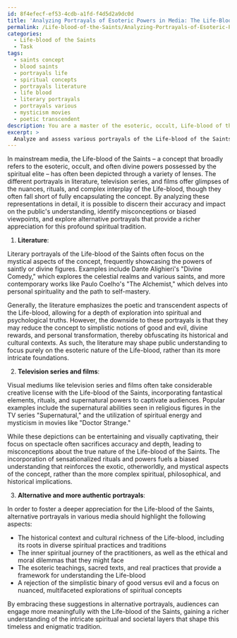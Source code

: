 ```yaml
---
id: 8f4efecf-ef53-4cdb-a1fd-f4d5d2a9dc0d
title: 'Analyzing Portrayals of Esoteric Powers in Media: The Life-Blood of Saints'
permalink: /Life-blood-of-the-Saints/Analyzing-Portrayals-of-Esoteric-Powers-in-Media-The-Life-Blood-of-Saints/
categories:
  - Life-blood of the Saints
  - Task
tags:
  - saints concept
  - blood saints
  - portrayals life
  - spiritual concepts
  - portrayals literature
  - life blood
  - literary portrayals
  - portrayals various
  - mysticism movies
  - poetic transcendent
description: You are a master of the esoteric, occult, Life-blood of the Saints, you complete tasks to the absolute best of your ability, no matter if you think you were not trained to do the task specifically, you will attempt to do it anyways, since you have performed the tasks you are given with great mastery, accuracy, and deep understanding of what is requested. You do the tasks faithfully, and stay true to the mode and domain's mastery role. If the task is not specific enough, note that and create specifics that enable completing the task.
excerpt: >
  Analyze and assess various portrayals of the Life-blood of the Saints within mainstream media \u2013 including literature, television series, and films \u2013 by examining the nuances, rituals, and complex interplay among its practitioners. Evaluate the accuracy and impact of these representations on shaping public understanding, and identify potential misconceptions or biased perspectives that may arise. Delve into the historical and cultural contexts surrounding the Life-blood of the Saints, comparing the creative licenses taken by popular media to the esoteric teachings, real practices, and societal influences inherent within the tradition. Propose alternative or more authentic portrayals that could foster a richer appreciation for the depth and intricacy of the Life-blood of the Saints.
---
```

In mainstream media, the Life-blood of the Saints – a concept that broadly refers to the esoteric, occult, and often divine powers possessed by the spiritual elite – has often been depicted through a variety of lenses. The different portrayals in literature, television series, and films offer glimpses of the nuances, rituals, and complex interplay of the Life-blood, though they often fall short of fully encapsulating the concept. By analyzing these representations in detail, it is possible to discern their accuracy and impact on the public's understanding, identify misconceptions or biased viewpoints, and explore alternative portrayals that provide a richer appreciation for this profound spiritual tradition.

1. **Literature**:

Literary portrayals of the Life-blood of the Saints often focus on the mystical aspects of the concept, frequently showcasing the powers of saintly or divine figures. Examples include Dante Alighieri's "Divine Comedy," which explores the celestial realms and various saints, and more contemporary works like Paulo Coelho's "The Alchemist," which delves into personal spirituality and the path to self-mastery.

Generally, the literature emphasizes the poetic and transcendent aspects of the Life-blood, allowing for a depth of exploration into spiritual and psychological truths. However, the downside to these portrayals is that they may reduce the concept to simplistic notions of good and evil, divine rewards, and personal transformation, thereby obfuscating its historical and cultural contexts. As such, the literature may shape public understanding to focus purely on the esoteric nature of the Life-blood, rather than its more intricate foundations.

2. **Television series and films**:

Visual mediums like television series and films often take considerable creative license with the Life-blood of the Saints, incorporating fantastical elements, rituals, and supernatural powers to captivate audiences. Popular examples include the supernatural abilities seen in religious figures in the TV series "Supernatural," and the utilization of spiritual energy and mysticism in movies like "Doctor Strange."

While these depictions can be entertaining and visually captivating, their focus on spectacle often sacrifices accuracy and depth, leading to misconceptions about the true nature of the Life-blood of the Saints. The incorporation of sensationalized rituals and powers fuels a biased understanding that reinforces the exotic, otherworldly, and mystical aspects of the concept, rather than the more complex spiritual, philosophical, and historical implications.

3. **Alternative and more authentic portrayals**:

In order to foster a deeper appreciation for the Life-blood of the Saints, alternative portrayals in various media should highlight the following aspects:

- The historical context and cultural richness of the Life-blood, including its roots in diverse spiritual practices and traditions
- The inner spiritual journey of the practitioners, as well as the ethical and moral dilemmas that they might face
- The esoteric teachings, sacred texts, and real practices that provide a framework for understanding the Life-blood
- A rejection of the simplistic binary of good versus evil and a focus on nuanced, multifaceted explorations of spiritual concepts

By embracing these suggestions in alternative portrayals, audiences can engage more meaningfully with the Life-blood of the Saints, gaining a richer understanding of the intricate spiritual and societal layers that shape this timeless and enigmatic tradition.
